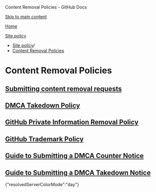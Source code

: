 Content Removal Policies - GitHub Docs

[Skip to main content](#main-content)

[Home](/ja)

[Site policy](/ja/site-policy)

* [Site policy](/ja/site-policy)/
* [Content Removal Policies](/ja/site-policy/content-removal-policies)

Content Removal Policies
==========

[Submitting content removal requests](/ja/site-policy/content-removal-policies/submitting-content-removal-requests)
----------

[DMCA Takedown Policy](/ja/site-policy/content-removal-policies/dmca-takedown-policy)
----------

[GitHub Private Information Removal Policy](/ja/site-policy/content-removal-policies/github-private-information-removal-policy)
----------

[GitHub Trademark Policy](/ja/site-policy/content-removal-policies/github-trademark-policy)
----------

[Guide to Submitting a DMCA Counter Notice](/ja/site-policy/content-removal-policies/guide-to-submitting-a-dmca-counter-notice)
----------

[Guide to Submitting a DMCA Takedown Notice](/ja/site-policy/content-removal-policies/guide-to-submitting-a-dmca-takedown-notice)
----------

{"resolvedServerColorMode":"day"}
